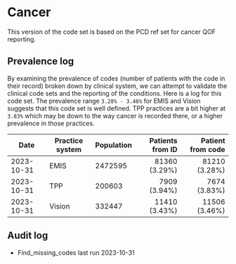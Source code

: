 # Cancer

This version of the code set is based on the PCD ref set for cancer QOF reporting.

## Prevalence log

By examining the prevalence of codes (number of patients with the code in their record) broken down by clinical system, we can attempt to validate the clinical code sets and the reporting of the conditions. Here is a log for this code set. The prevalence range `3.28% - 3.46%` for EMIS and Vision suggests that this code set is well defined. TPP practices are a bit higher at `3.83%` which may be down to the way cancer is recorded there, or a higher prevalence in those practices.

| Date       | Practice system | Population | Patients from ID | Patient from code |
| ---------- | --------------- | ---------- | ---------------: | ----------------: |
| 2023-10-31 | EMIS            | 2472595    |    81360 (3.29%) |     81210 (3.28%) |
| 2023-10-31 | TPP             | 200603     |     7909 (3.94%) |      7674 (3.83%) |
| 2023-10-31 | Vision          | 332447     |    11410 (3.43%) |     11506 (3.46%) |

## Audit log

- Find_missing_codes last run 2023-10-31
